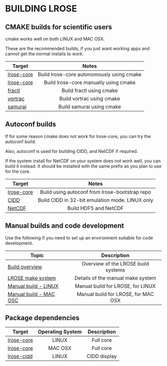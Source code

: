 # BUILDING LROSE

## CMAKE builds for scientific users

cmake works well on both LINUX and MAC OSX.

These are the recommended builds, if you just want working apps and cannot get the normal installs to work.

| Target | Notes  |
| ---------- |:------:|
| [lrose-core](./LROSE_cmake_build.auto.md) | Build lrose-core autonomously using cmake |
| [lrose-core](./LROSE_cmake_build.manual.md) | Build lrose-core manually using cmake |
| [fractl](./build_fractl.md) | Build fractl using cmake |
| [vortrac](./build_vortrac.md) | Build vortrac using cmake |
| [samurai](./build_samurai.md) | Build samurai using cmake |

## Autoconf builds

If for some reason cmake does not work for lrose-core, you can try the autoconf build.

Also, autoconf is used for building CIDD, and NetCDF if required.

If the system install for NetCDF on your system does not work well, you can build it instead.
It should be installed with the same prefix as you plan to use for the core.

| Target | Notes  |
| ---------- |:------:|
| [lrose-core](./LROSE_autoconf_build.linux.md) | Build using autoconf from lrose-bootstrap repo |
| [CIDD](./CIDD_build.linux.md) | Build CIDD in 32-bit emulation mode. LINUX only |
| [NetCDF](./NETCDF_build.linux.md) | Build HDF5 and NetCDF |

## Manual builds and code development

Use the following if you need to set up an environment suitable for code development.

| Topic | Description |
| ------ |:------------:|
| [Build overview](./LROSE_build_overview.md) | Overview of the LROSE build systems |
| [LROSE make system](./LROSE_manual_make_system.md) | Details of the manual make system |
| [Manual build - LINUX](./LROSE_manual_build.linux.md) | Manual build for LROSE, for LINUX |
| [Manual build - MAC OSC](./LROSE_manual_build.osx.md) | Manual build for LROSE, for MAC OSX |

## Package dependencies

| Target | Operating System | Description |
| ------ |:------------:|:------------:|
| [lrose-core](./lrose_package_dependencies.linux.md) | LINUX | Full core |
| [lrose-core](./lrose_package_dependencies.osx.md) | MAC OSX | Full core |
| [lrose-cidd](./lrose_package_dependencies.cidd.md) | LINUX | CIDD display |

